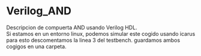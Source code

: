 # Verilog_AND
Descripcion de compuerta AND usando Verilog HDL.                                                                                                                          
Si estamos en un entorno linux, podemos simular                                                                                                                       este cogido usando icarus para esto descomentamos                                                                                                                       la linea 3 del testbench. guardamos ambos cogigos                                                                                                                       en una carpeta.                                                                                                                                     
